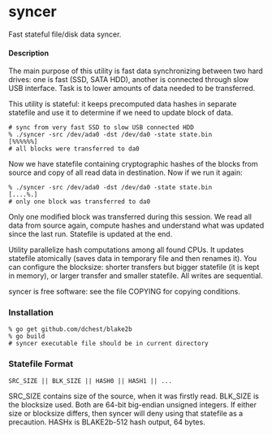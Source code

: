 syncer
======

Fast stateful file/disk data syncer.

#### Description

The main purpose of this utility is fast data synchronizing between two
hard drives: one is fast (SSD, SATA HDD), another is connected through
slow USB interface. Task is to lower amounts of data needed to be
transferred.

This utility is stateful: it keeps precomputed data hashes in separate
statefile and use it to determine if we need to update block of data.

```
# sync from very fast SSD to slow USB connected HDD
% ./syncer -src /dev/ada0 -dst /dev/da0 -state state.bin
[%%%%%%]
# all blocks were transferred to da0
```

Now we have statefile containing cryptographic hashes of the blocks from
source and copy of all read data in destination. Now if we run it again:

```
% ./syncer -src /dev/ada0 -dst /dev/da0 -state state.bin
[....%.]
# only one block was transferred to da0
```

Only one modified block was transferred during this session. We read all
data from source again, compute hashes and understand what was updated
since the last run. Statefile is updated at the end.

Utility parallelize hash computations among all found CPUs. It updates
statefile atomically (saves data in temporary file and then renames it).
You can configure the blocksize: shorter transfers but bigger statefile
(it is kept in memory), or larger transfer and smaller statefile. All
writes are sequential.

syncer is free software: see the file COPYING for copying conditions.

### Installation

```
% go get github.com/dchest/blake2b
% go build
# syncer executable file should be in current directory
```

### Statefile Format

`SRC_SIZE || BLK_SIZE || HASH0 || HASH1 || ...`

SRC_SIZE contains size of the source, when it was firstly read. BLK_SIZE
is the blocksize used. Both are 64-bit big-endian unsigned integers. If
either size or blocksize differs, then syncer will deny using that
statefile as a precaution. HASHx is BLAKE2b-512 hash output, 64 bytes.
